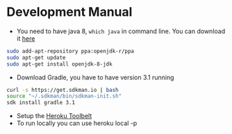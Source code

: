 # Development Manual

+ You need to have java 8, `which java` in command line. You can download it [here](https://en.wikipedia.org/wiki/OpenJDK) 
```sh
sudo add-apt-repository ppa:openjdk-r/ppa
sudo apt-get update 
sudo apt-get install openjdk-8-jdk
```
+ Download Gradle, you have to have version 3.1 running
```sh
curl -s https://get.sdkman.io | bash
source "~/.sdkman/bin/sdkman-init.sh"
sdk install gradle 3.1
```
+ Setup the [Heroku Toolbelt](https://devcenter.heroku.com/articles/heroku-command-line)
+ To run locally you can use heroku local -p <port number>
